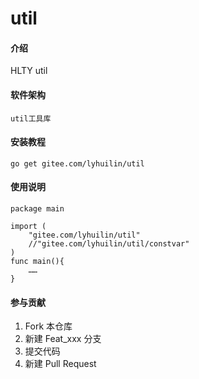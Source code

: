 # util

#### 介绍
HLTY util

#### 软件架构
	util工具库


#### 安装教程

	go get gitee.com/lyhuilin/util


#### 使用说明

	package main
	
	import (
		"gitee.com/lyhuilin/util"
		//"gitee.com/lyhuilin/util/constvar"
	)
	func main(){
		……
	}



#### 参与贡献

1.  Fork 本仓库
2.  新建 Feat_xxx 分支
3.  提交代码
4.  新建 Pull Request


